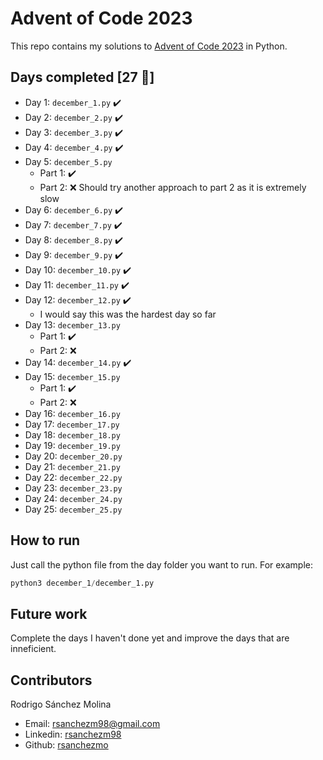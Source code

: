 # Advent of Code 2023
This repo contains my solutions to [Advent of Code 2023](https://adventofcode.com/) in Python.  

## Days completed [27 🌟]
- Day 1: ```december_1.py```  ✔️
- Day 2: ```december_2.py```  ✔️
- Day 3: ```december_3.py```  ✔️
- Day 4: ```december_4.py```  ✔️
- Day 5: ```december_5.py```  
    - Part 1: ✔️
    - Part 2: ❌ Should try another approach to part 2 as it is extremely slow
- Day 6: ```december_6.py```  ✔️
- Day 7: ```december_7.py```  ✔️
- Day 8: ```december_8.py```  ✔️
- Day 9: ```december_9.py```  ✔️
- Day 10: ```december_10.py``` ✔️
- Day 11: ```december_11.py``` ✔️
- Day 12: ```december_12.py``` ✔️
    - I would say this was the hardest day so far   
- Day 13: ```december_13.py``` 
    - Part 1: ✔️
    - Part 2: ❌
- Day 14: ```december_14.py``` ✔️
- Day 15: ```december_15.py```
    - Part 1: ✔️
    - Part 2: ❌
- Day 16: ```december_16.py```
- Day 17: ```december_17.py```
- Day 18: ```december_18.py```
- Day 19: ```december_19.py```
- Day 20: ```december_20.py```
- Day 21: ```december_21.py```
- Day 22: ```december_22.py```
- Day 23: ```december_23.py```
- Day 24: ```december_24.py```
- Day 25: ```december_25.py```


## How to run
Just call the python file from the day folder you want to run. For example:

```python
python3 december_1/december_1.py
```

## Future work
Complete the days I haven't done yet and improve the days that are inneficient.

## Contributors
Rodrigo Sánchez Molina
- Email: rsanchezm98@gmail.com
- Linkedin: [rsanchezm98](https://www.linkedin.com/in/rsanchezm98/)
- Github: [rsanchezmo](https://github.com/rsanchezmo)
